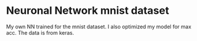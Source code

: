 # Neuronal Network mnist dataset 

My own NN trained for the mnist dataset. I also optimized my model for max acc. The data is from keras. 
